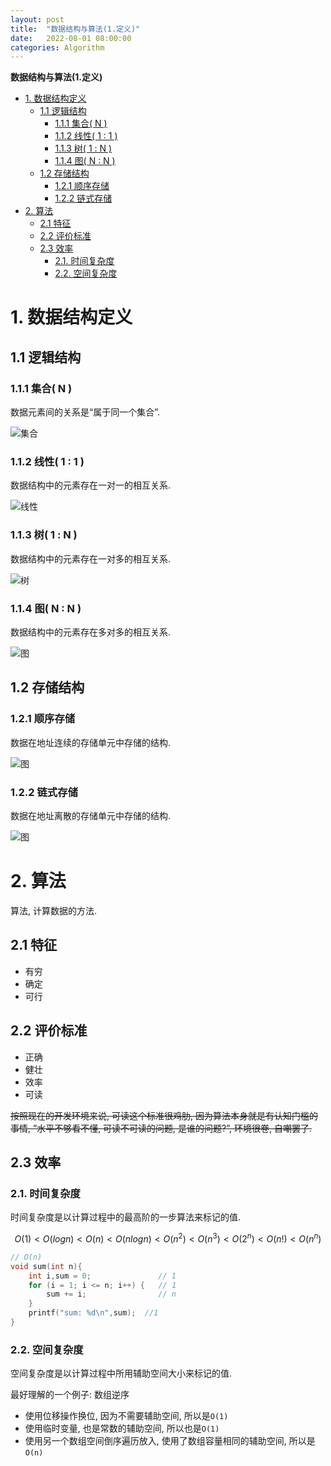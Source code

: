 ```yaml
---
layout: post
title:  "数据结构与算法(1.定义)"
date:   2022-08-01 08:00:00
categories: Algorithm
---
```

**数据结构与算法(1.定义)**

- [1. 数据结构定义](#1-数据结构定义)
  - [1.1 逻辑结构](#11-逻辑结构)
    - [1.1.1 集合( N )](#111-集合-n-)
    - [1.1.2 线性( 1 : 1 )](#112-线性-1--1-)
    - [1.1.3 树( 1 : N )](#113-树-1--n-)
    - [1.1.4 图( N : N )](#114-图-n--n-)
  - [1.2 存储结构](#12-存储结构)
    - [1.2.1 顺序存储](#121-顺序存储)
    - [1.2.2 链式存储](#122-链式存储)
- [2. 算法](#2-算法)
  - [2.1 特征](#21-特征)
  - [2.2 评价标准](#22-评价标准)
  - [2.3 效率](#23-效率)
    - [2.1. 时间复杂度](#21-时间复杂度)
    - [2.2. 空间复杂度](#22-空间复杂度)

# 1. 数据结构定义

## 1.1 逻辑结构

### 1.1.1 集合( N )

数据元素间的关系是“属于同一个集合”.

![集合](/assets/images/2022-08-01-data-structure-algorithm-definition-collection.png)

### 1.1.2 线性( 1 : 1 )

数据结构中的元素存在一对一的相互关系.

![线性](/assets/images/2022-08-01-data-structure-algorithm-definition-linear.png)

### 1.1.3 树( 1 : N )

数据结构中的元素存在一对多的相互关系.

![树](/assets/images/2022-08-01-data-structure-algorithm-definition-tree.png)

### 1.1.4 图( N : N )

数据结构中的元素存在多对多的相互关系.

![图](/assets/images/2022-08-01-data-structure-algorithm-definition-graph.png)

## 1.2 存储结构

### 1.2.1 顺序存储

数据在地址连续的存储单元中存储的结构.

![图](/assets/images/2022-08-01-data-structure-algorithm-definition-continuous.png)

### 1.2.2 链式存储

数据在地址离散的存储单元中存储的结构.

![图](/assets/images/2022-08-01-data-structure-algorithm-definition-chain.png)


# 2. 算法

算法, 计算数据的方法.

## 2.1 特征

* 有穷
* 确定
* 可行

## 2.2 评价标准

* 正确
* 健壮
* 效率
* 可读

~~按照现在的开发环境来说, 可读这个标准很鸡肋, 因为算法本身就是有认知门槛的事情, ”水平不够看不懂, 可读不可读的问题, 是谁的问题?”, 环境很卷, 自嘲罢了.~~

## 2.3 效率

### 2.1. 时间复杂度

时间复杂度是以计算过程中的最高阶的一步算法来标记的值.

$$
O(1) < O(log n) < O(n) < O(nlog n) < O(n^2) < O(n^3) < O(2^n) < O(n!) < O(n^n)
$$

```C
// O(n)
void sum(int n){
    int i,sum = 0;               // 1
    for (i = 1; i <= n; i++) {   // 1
        sum += i;                // n
    }
    printf("sum: %d\n",sum);  //1
}
```

### 2.2. 空间复杂度

空间复杂度是以计算过程中所用辅助空间大小来标记的值.

最好理解的一个例子: 数组逆序

* 使用位移操作换位, 因为不需要辅助空间, 所以是`O(1)`
* 使用临时变量, 也是常数的辅助空间, 所以也是`O(1)`
* 使用另一个数组空间倒序遍历放入, 使用了数组容量相同的辅助空间, 所以是`O(n)`